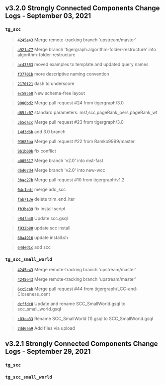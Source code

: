 
## v3.2.0 Strongly Connected Components Change Logs - September 03, 2021

### `tg_scc`

> [`4245e43`](https://github.com/tigergraph/gsql-graph-algorithms/commit/4245e43a22b913d135841349a2b0754e7ab8968e) Merge remote-tracking branch 'upstream/master'

> [`a921a77`](https://github.com/tigergraph/gsql-graph-algorithms/commit/a921a7756247fa0e55d807a0245ecf102401ab45) Merge branch 'tigergraph:algorithm-folder-restructure' into algorithm-folder-restructure

> [`ac43583`](https://github.com/tigergraph/gsql-graph-algorithms/commit/ac435831c1e0f8a254f52dfa1390d2e3b48f161f) moved examples to template and updated query names

> [`f37701b`](https://github.com/tigergraph/gsql-graph-algorithms/commit/f37701be48f14093bc2e82c078c152124de35fd6) more descriptive naming convention

> [`2170f21`](https://github.com/tigergraph/gsql-graph-algorithms/commit/2170f218a86c28359ebfdeb90e35749ba0794d1f) dash to underscore

> [`ec58568`](https://github.com/tigergraph/gsql-graph-algorithms/commit/ec58568cdd7e608bd7af13d6bce2eaf781c9798f) New schema-free layout

> [`9000bd2`](https://github.com/tigergraph/gsql-graph-algorithms/commit/9000bd2051006c93f5b04a3e10d141185c77baaf) Merge pull request #24 from tigergraph/3.0

> [`d65fc07`](https://github.com/tigergraph/gsql-graph-algorithms/commit/d65fc0781e2d6e05e57e8d74d7648667e2b47cfa) standard parameters: msf,scc,pageRank_pers,pageRank_wt

> [`3b5dacc`](https://github.com/tigergraph/gsql-graph-algorithms/commit/3b5daccfdf9ec1a7653e0bcd70108e73debb40dc) Merge pull request #23 from tigergraph/3.0

> [`14d3d6b`](https://github.com/tigergraph/gsql-graph-algorithms/commit/14d3d6b2684705a8917bf491084d3786809f0141) add 3.0 branch

> [`93685aa`](https://github.com/tigergraph/gsql-graph-algorithms/commit/93685aad73cc1bb3db16f8c89ca9d62e50e9a718) Merge pull request #22 from Ramko9999/master

> [`9b1b00b`](https://github.com/tigergraph/gsql-graph-algorithms/commit/9b1b00b415b73eade96a303843770fcaa968437a) fix conflict

> [`a085517`](https://github.com/tigergraph/gsql-graph-algorithms/commit/a0855177a12064a64551abd51d4944f88a8bf041) Merge branch 'v2.0' into mst-fast

> [`dbd62d4`](https://github.com/tigergraph/gsql-graph-algorithms/commit/dbd62d4dc6861e920b7b5c93879e924e3ecb317a) Merge branch 'v2.0' into new-wcc

> [`3bac27b`](https://github.com/tigergraph/gsql-graph-algorithms/commit/3bac27b4be2ffb8e82bc16894f378b69a31a23d0) Merge pull request #10 from tigergraph/v1.2

> [`04c1edf`](https://github.com/tigergraph/gsql-graph-algorithms/commit/04c1edf49cf5a88dce6fd89cea0098cdba82c23f) merge add_scc

> [`fab713e`](https://github.com/tigergraph/gsql-graph-algorithms/commit/fab713ef7ddb6efa9ef624ef8c9dd19082378613) delete trim_end_iter

> [`fb3ba39`](https://github.com/tigergraph/gsql-graph-algorithms/commit/fb3ba392a8097fffd50104441f627fcdfc0c5278) fix install script

> [`e84fa48`](https://github.com/tigergraph/gsql-graph-algorithms/commit/e84fa480ccdd3aa0836be2faa0f623d2254724c9) Update scc.gsql

> [`f932b80`](https://github.com/tigergraph/gsql-graph-algorithms/commit/f932b8041fe673b7238df410119d6154b6938ede) update scc install

> [`60a4916`](https://github.com/tigergraph/gsql-graph-algorithms/commit/60a4916597026f0c4e0daf3fb604ff4bbb66597a) update install.sh

> [`64ded1c`](https://github.com/tigergraph/gsql-graph-algorithms/commit/64ded1c7800f5b5b88325914b8025af6bc7a7e64) add scc

### `tg_scc_small_world`

> [`4245e43`](https://github.com/tigergraph/gsql-graph-algorithms/commit/4245e43a22b913d135841349a2b0754e7ab8968e) Merge remote-tracking branch 'upstream/master'

> [`4245e43`](https://github.com/tigergraph/gsql-graph-algorithms/commit/4245e43a22b913d135841349a2b0754e7ab8968e) Merge remote-tracking branch 'upstream/master'

> [`6cc5cab`](https://github.com/tigergraph/gsql-graph-algorithms/commit/6cc5cab0086dbf8a33f6008b898ed75700322358) Merge pull request #44 from tigergraph/LCC-and-Closeness_cent

> [`dcffdc8`](https://github.com/tigergraph/gsql-graph-algorithms/commit/dcffdc87b040c3f3e0d4d5bce6be89599444a6b8) Update and rename SCC_SmallWorld.gsql to scc_small_world.gsql

> [`c83ca33`](https://github.com/tigergraph/gsql-graph-algorithms/commit/c83ca3316ad458084b7d0297b80a55f57b3498b6) Rename SCC_SmallWorld (1).gsql to SCC_SmallWorld.gsql

> [`2dd6aa9`](https://github.com/tigergraph/gsql-graph-algorithms/commit/2dd6aa9c1c02ae79c4e84d6c65825138431afc8a) Add files via upload

## v3.2.1 Strongly Connected Components Change Logs - September 29, 2021

### `tg_scc`

### `tg_scc_small_world`
